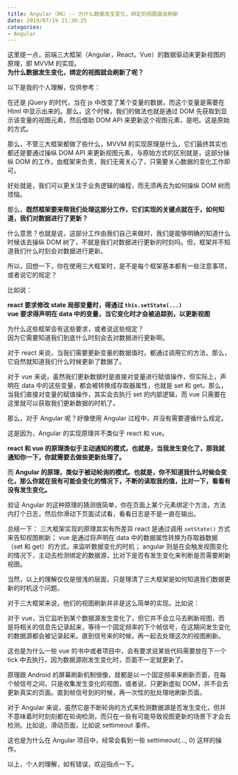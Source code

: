 ```yaml
---
title: Angular（06）-- 为什么数据发生变化，绑定的视图就会刷新
date: 2019/07/19 21:30:25
categories:
- Angular
---
```


这里提一点，前端三大框架（Angular，React，Vue）的数据驱动来更新视图的原理，即 MVVM 的实现。  
**为什么数据发生变化，绑定的视图就会刷新了呢？**  

以下是我的个人理解，仅供参考：  

在还是 jQuery 的时代，当在 js 中改变了某个变量的数据，而这个变量是需要在 Html 中显示出来的。那么，这个时候，我们的做法也就是通过 DOM 先获取到显示该变量的视图元素，然后借助 DOM API 来更新这个视图元素，是吧。这是原始的方式。

那么，不管三大框架都做了些什么，MVVM 的实现原理是什么，它们最终其实也都还是要通过操纵 DOM API 来更新视图元素，与原始方式的区别就是，这部分操纵 DOM 的工作，由框架来负责，我们无需关心了，只需要关心数据的变化工作即可。  

好处就是，我们可以更关注于业务逻辑的编程，而无须再去为如何操纵 DOM 树而烦恼。  

那么，**既然框架要来帮我们处理这部分工作，它们实现的关键点就在于，如何知道，我们对数据进行了更新？**  

什么意思？也就是说，这部分工作由我们自己来做时，我们是能够明确的知道什么时候该去操纵 DOM 树了，不就是我们对数据进行更新的时刻吗。但，框架并不知道我们什么时刻会对数据进行更新。  

所以，回想一下，你在使用三大框架时，是不是每个框架基本都有一些注意事项，或者说它的规定？  

比如说：  

**react 要求修改 state 局部变量时，得通过 `this.setState(...)`**  
**vue 要求得声明在 data 中的变量，当它变化时才会被追踪到，以更新视图**  

为什么这些框架会有这些要求，或者说这些规定？  
因为它需要知道我们到底什么时刻会去对数据进行更新啊。  

对于 react 来说，当我们需要更新变量的数据值时，都通过调用它的方法，那么，它自然就知道我们什么时候更新了数据了。  

对于 vue 来说，虽然我们更新数据时是直接对变量进行赋值操作，但实际上，声明在 data 中的这些变量，都会被转换成存取器属性，也就是 set 和 get。那么，当我们直接对变量的赋值操作，其实会去执行 set 的内部逻辑，而 vue 只需要在这里就可以获取我们更新数据的时机了。  

那么，对于 Angular 呢？好像使用 Angular 过程中，并没有需要遵循什么规定。  

这是因为，Angular 的实现原理并不类似于 react 和 vue。  

**react 和 vue 的原理类似于主动通知的模式，也就是，当我发生变化了，那我就通知你一下，你就需要去做些更新处理了。**  

而 **Angular 的原理，类似于被动轮询的模式。也就是，你不知道我什么时候会变化，那么你就在我有可能会变化的情况下，不断的读取我的值，比对一下，看看有没有发生变化。**  

验证 Angular 的这种原理的猜测很简单，你在页面上某个元素绑定个方法，方法内打个日志，然后你滑动下页面试试看，看看日志是不是一直在输出。  

总结一下： 
三大框架实现的原理其实有所差异
react 是通过调用 `setState()` 方式来告知视图刷新；
vue 是通过将声明在 data 中的数据属性转换为存取器数据（set 和 get）的方式，来监听数据变化的时机；
angular 则是在会触发视图变化的情况下，主动去检测绑定的数据源，比对下是否有发生变化来判断是否需要刷新视图。  

当然，以上的理解仅仅是很浅的层面，只是理清了三大框架是如何知道我们数据更新的时机这个问题。  

对于三大框架来说，他们的视图刷新并非是这么简单的实现。比如说：  

对于 vue，当它监听到某个数据源发生变化了，但它并不会立马去刷新视图，而是将相关的信息先记录起来，等待一个固定频率的下个帧信号，在这期间发生变化的数据源都会被记录起来。直到信号来的时候，再一起去处理这次的视图刷新。  

这也是为什么一些 vue 的书中或者项目中，会有要求说某些代码需要放在下一个 tick 中去执行，因为数据源刚发生变化时，页面不一定就更新了。

原理跟 Android 的屏幕刷新机制很像，就都是以一个固定频率来刷新页面，在每个帧信号之间，只是收集发生变化的视图，或者说，只更新虚拟 DOM，并不会去更新真实的页面。直到帧信号到的时候，再一次性的批处理地刷新页面。  

对于 Angular 来说，虽然它是不断轮询的方式来检测数据源是否发生变化，但并不意味着时时刻刻都在轮询检测，而只在一些有可能导致视图更新的场景下才会去检测。比如说，滑动页面，比如说 settimeout 事件。  

这也是为什么在 Angular 项目中，经常会看到一些 settimeout(..., 0) 这样的操作。  

以上，个人的理解，如有错误，欢迎指点一下。

